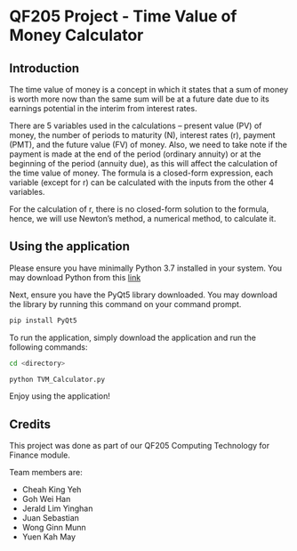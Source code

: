 # QF205 Project - Time Value of Money Calculator

## Introduction
The time value of money is a concept in which it states that a sum of money is worth more now than the same sum will be at a future date due to its earnings potential in the interim from interest rates. 

There are 5 variables used in the calculations – present value (PV) of money, the number of periods to maturity (N), interest rates (r), payment (PMT), and the future value (FV) of money. Also, we need to take note if the payment is made at the end of the period (ordinary annuity) or at the beginning of the period (annuity due), as this will affect the calculation of the time value of money. The formula is a closed-form expression, each variable (except for r) can be calculated with the inputs from the other 4 variables. 

For the calculation of r, there is no closed-form solution to the formula, hence, we will use Newton’s method, a numerical method, to calculate it.

## Using the application
Please ensure you have minimally Python 3.7 installed in your system. You may download Python from this [link](https://www.python.org/downloads/)

Next, ensure you have the PyQt5 library downloaded. You may download the library by running this command on your command prompt.
```bash
pip install PyQt5
```

To run the application, simply download the application and run the following commands:
```bash
cd <directory>

python TVM_Calculator.py
```

Enjoy using the application!

## Credits
This project was done as part of our QF205 Computing Technology for Finance module.

Team members are:
- Cheah King Yeh
- Goh Wei Han
- Jerald Lim Yinghan
- Juan Sebastian
- Wong Ginn Munn
- Yuen Kah May
